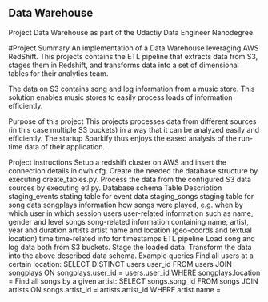 ## Data Warehouse

Project Data Warehouse as part of the Udactiy Data Engineer Nanodegree.

#Project Summary
An implementation of a Data Warehouse leveraging AWS RedShift. This projects contains the ETL pipeline that extracts data from S3, stages them in Redshift, and transforms data into a set of dimensional tables for their analytics team.

The data on S3 contains song and log information from a music store. This solution enables music stores to easily process loads of information efficiently.

Purpose of this project
This projects processes data from different sources (in this case multiple S3 buckets) in a way that it can be analyzed easily and efficiently. The startup Sparkify thus enjoys the eased analysis of the run-time data of their application.

Project instructions
Setup a redshift cluster on AWS and insert the connection details in dwh.cfg.
Create the needed the database structure by executing create_tables.py.
Process the data from the configured S3 data sources by executing etl.py.
Database schema
Table	Description
staging_events	stating table for event data
staging_songs	staging table for song data
songplays	information how songs were played, e.g. when by which user in which session
users	user-related information such as name, gender and level
songs	song-related information containing name, artist, year and duration
artists	artist name and location (geo-coords and textual location)
time	time-related info for timestamps
ETL pipeline
Load song and log data both from S3 buckets.
Stage the loaded data.
Transform the data into the above described data schema.
Example queries
Find all users at a certain location: SELECT DISTINCT users.user_id FROM users JOIN songplays ON songplays.user_id = users.user_id WHERE songplays.location = <LOCATION>
Find all songs by a given artist: SELECT songs.song_id FROM songs JOIN artists ON songs.artist_id = artists.artist_id WHERE artist.name = <ARTIST>
